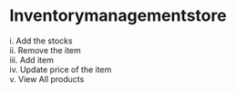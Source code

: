 # Inventorymanagementstore

i. Add the stocks
<br>
ii. Remove the item
<br>
iii. Add item
<br>
iv. Update price of the item
<br>
v. View All products
